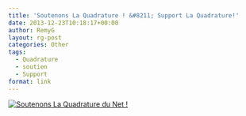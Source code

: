 ```yaml
---
title: 'Soutenons La Quadrature ! &#8211; Support La Quadrature!'
date: 2013-12-23T10:18:17+00:00
author: RemyG
layout: rg-post
categories: Other
tags:
  - Quadrature
  - soutien
  - Support
format: link
---
```


[![Soutenons La Quadrature du Net !](https://soutien.laquadrature.net/images/support_lqdn_250.gif)](https://soutien.laquadrature.net/0fc04166)
